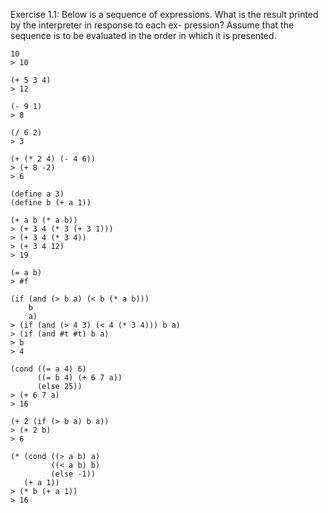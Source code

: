 Exercise 1.1: Below is a sequence of expressions. What is the result printed by the interpreter in response to each ex- pression? Assume that the sequence is to be evaluated in the order in which it is presented.

```
10
> 10

(+ 5 3 4)
> 12

(- 9 1)
> 8

(/ 6 2)
> 3

(+ (* 2 4) (- 4 6))
> (+ 8 -2)
> 6

(define a 3)
(define b (+ a 1))

(+ a b (* a b))
> (+ 3 4 (* 3 (+ 3 1)))
> (+ 3 4 (* 3 4))
> (+ 3 4 12)
> 19

(= a b)
> #f

(if (and (> b a) (< b (* a b)))
    b
    a)
> (if (and (> 4 3) (< 4 (* 3 4))) b a)
> (if (and #t #t) b a)
> b
> 4

(cond ((= a 4) 6)
      ((= b 4) (+ 6 7 a))
      (else 25))
> (+ 6 7 a)
> 16

(+ 2 (if (> b a) b a))
> (+ 2 b)
> 6

(* (cond ((> a b) a)
         ((< a b) b)
         (else -1))
   (+ a 1))
> (* b (+ a 1))
> 16
```
